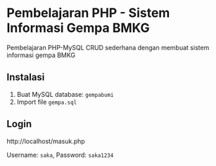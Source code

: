 # Pembelajaran PHP - Sistem Informasi Gempa BMKG

Pembelajaran PHP-MySQL CRUD sederhana dengan membuat sistem informasi gempa BMKG

## Instalasi
1. Buat MySQL database: `gempabumi`
2. Import file `gempa.sql`

## Login
http://localhost/masuk.php

Username: `saka`, Password: `saka1234`

